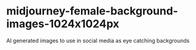 # midjourney-female-background-images-1024x1024px
AI generated images to use in social media as eye catching backgrounds
